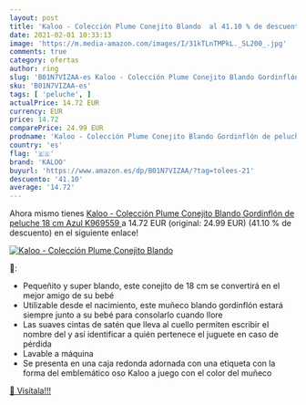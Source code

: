 ```yaml
---
layout: post
title: 'Kaloo - Colección Plume Conejito Blando  al 41.10 % de descuento'
date: 2021-02-01 10:33:13
image: 'https://m.media-amazon.com/images/I/31kTLnTMPkL._SL200_.jpg'
comments: true
category: ofertas
author: ring
slug: 'B01N7VIZAA-es Kaloo - Colección Plume Conejito Blando Gordinflón de...'
sku: 'B01N7VIZAA-es'
tags: [ 'peluche', ]
actualPrice: 14.72 EUR
currency: EUR
price: 14.72
comparePrice: 24.99 EUR
prodname: 'Kaloo - Colección Plume Conejito Blando Gordinflón de peluche 18 cm  Azul  K969559 '
country: 'es'
flag: '🇪🇸'
brand: 'KALOO'
buyurl: 'https://www.amazon.es/dp/B01N7VIZAA/?tag=tolees-21'
descuento: '41.10'
average: '14.72'
---
```


Ahora mismo tienes [Kaloo - Colección Plume Conejito Blando Gordinflón de peluche 18 cm  Azul  K969559 ](https://www.amazon.es/dp/B01N7VIZAA/?tag=tolees-21) a 14.72 EUR (original: 24.99 EUR) (41.10 %  de descuento) en el siguiente enlace!

[![Kaloo - Colección Plume Conejito Blando ](https://m.media-amazon.com/images/I/31kTLnTMPkL._SL200_.jpg)](https://www.amazon.es/dp/B01N7VIZAA/?tag=tolees-21)

🔎:

- Pequeñito y super blando, este conejito de 18 cm se convertirá en el mejor amigo de su bebé
- Utilizable desde el nacimiento, este muñeco blando gordinflón estará siempre junto a su bebé para consolarlo cuando llore
- Las suaves cintas de satén que lleva al cuello permiten escribir el nombre del y así identificar a quién pertenece el juguete en caso de pérdida
- Lavable a máquina
- Se presenta en una caja redonda adornada con una etiqueta con la forma del emblemático oso Kaloo a juego con el color del muñeco

[🛒 Visítala!!!](https://www.amazon.es/dp/B01N7VIZAA/?tag=tolees-21)
